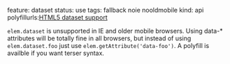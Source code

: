 feature: dataset
status: use
tags: fallback noie nooldmobile
kind: api
polyfillurls:[HTML5 dataset support](http://eligrey.com/blog/post/html-5-dataset-support)

`elem.dataset` is unsupported in IE and older mobile browsers. Using data-* attributes will be totally fine in all browsers, but instead of using `elem.dataset.foo` just use `elem.getAttribute('data-foo')`. A polyfill is availble if you want terser syntax.
